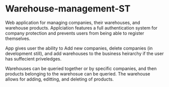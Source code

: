 # Warehouse-management-ST

Web application for managing companies, their warehouses, and warehouse products. Applciation features a full authentication system for company protection and prevents users from being able to register themselves.

App gives user the ability to Add new companies, delete companies (in development still), and add warehouses to the business heirarchy if the user has suffecient priveledges.

Warehouses can be queried together or by specific companies, and then products belonging to the warehosue can be queried. The warehouse allows for adding, editting, and deleting of products.
